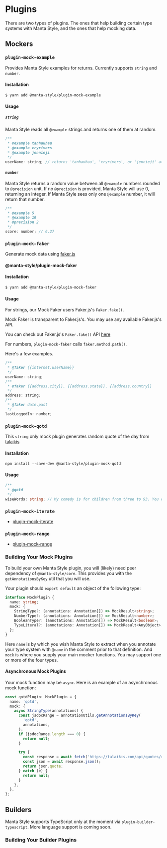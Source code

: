 # Plugins

There are two types of plugins.
The ones that help building certain type systems with Manta Style, and the ones that help mocking data.

## Mockers

<!-- TODO: separate pages -->

### `plugin-mock-example`

Provides Manta Style examples for returns. Currently supports `string` and `number`.

#### Installation

```sh
$ yarn add @manta-style/plugin-mock-example
```

#### Usage

##### `string`

Manta Style reads all `@example` strings and returns one of them at random.

```js
/**
 * @example tanhauhau
 * @example cryrivers
 * @example jennieji
 */
userName: string; // returns 'tanhauhau', 'cryrivers', or 'jennieji' at random
```

#### `number`

Manta Style returns a random value between all `@example` numbers rounded to `@precision` unit. If no `@precision` is provided, Manta Style will use 0, returning an integer. If Manta Style sees only one `@example` number, it will return that number.

```js
/**
 * @example 5
 * @example 10
 * @precision 2
 */
score: number; // 6.27
```

### `plugin-mock-faker`

Generate mock data using [faker.js](https://github.com/marak/faker.js/)

#### @manta-style/plugin-mock-faker

#### Installation

```sh
$ yarn add @manta-style/plugin-mock-faker
```

#### Usage

For strings, our Mock Faker users Faker.js's `Faker.fake()`.

Mock Faker is transparent to Faker.js's. You may use any available Faker.js's API.

You can check out Faker.js's `Faker.fake()` API [here](http://marak.github.io/faker.js/#toc7__anchor)

For numbers, `plugin-mock-faker` calls `faker.method.path()`.

Here's a few examples.

```js
/**
 * @faker {{internet.userName}}
 */
userName: string;
/**
 * @faker {{address.city}}, {{address.state}}, {{address.country}}
 */
address: string;
/**
 * @faker date.past
 */
lastLoggedIn: number;
```

### `plugin-mock-qotd`

This `string` only mock plugin generates random quote of the day from [talaikis](https://talaikis.com/random_quotes_api/)

#### Installation

```
npm install --save-dev @manta-style/plugin-mock-qotd
```

#### Usage

```typescript
/**
 * @qotd
 */
wiseWords: string; // My comedy is for children from three to 93. You do need a slightly childish sense of humour and if you haven't got that, it's very sad.
```

### `plugin-mock-iterate`

<!-- draft -->

- [plugin-mock-iterate](./packages/plugins/plugin-mock-iterate/README.md)

### `plugin-mock-range`

<!-- draft -->

- [plugin-mock-range](./packages/plugins/plugin-mock-range/README.md)

### Building Your Mock Plugins

To build your own Manta Style plugin, you will (likely) need peer dependency of `@manta-style/core`. This provides you with the `getAnnotationsByKey` util that you will use.

Your plugin should `export default` an object of the following type:

```ts
interface MockPlugin {
  name: string;
  mock: {
    StringType?: (annotations: Annotation[]) => MockResult<string>;
    NumberType?: (annotations: Annotation[]) => MockResult<number>;
    BooleanType?: (annotations: Annotation[]) => MockResult<boolean>;
    TypeLiteral?: (annotations: Annotation[]) => MockResult<AnyObject>;
  };
}
```

Here `name` is by which you wish Manta Style to extract when you annotate your type system with `@name` in the comment prior to that definition.
And `mock` is where you supply your main mocker functions.
You may support one or more of the four types.

<!-- TODO: perhaps need some more explanations here -->
<!-- TODO: add an appropriate example here -->

#### Asynchronous Mock Plugins

Your mock function may be `async`. Here is an example of an asynchronous mock function:

```ts
const qotdPlugin: MockPlugin = {
  name: 'qotd',
  mock: {
    async StringType(annotations) {
      const jsdocRange = annotationUtils.getAnnotationsByKey(
        'qotd',
        annotations,
      );
      if (jsdocRange.length === 0) {
        return null;
      }

      try {
        const response = await fetch('https://talaikis.com/api/quotes/random/');
        const json = await response.json();
        return json.quote;
      } catch (e) {
        return null;
      }
    },
  },
};
```

## Builders

<!-- draft -->

Manta Style supports TypeScript only at the moment via `plugin-builder-typescript`. More language support is coming soon.

### Building Your Builder Plugins

